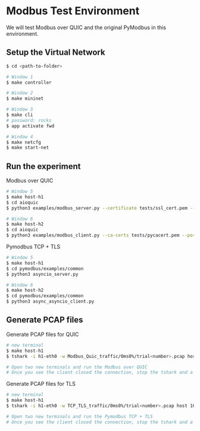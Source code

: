 # Modbus Test Environment

We will test Modbus over QUIC and the original PyModbus in this environment.

## Setup the Virtual Network
```sh
$ cd <path-to-folder>

# Window 1
$ make controller

# Window 2
$ make mininet

# Window 3
$ make cli
# password: rocks
$ app activate fwd

# Window 4
$ make netcfg
$ make start-net
```

## Run the experiment
Modbus over QUIC
```sh
# Window 5
$ make host-h1
$ cd aioquic
$ python3 examples/modbus_server.py --certificate tests/ssl_cert.pem --private-key tests/ssl_key.pem --host 10.0.0.1 --port 502

# Window 6
$ make host-h2
$ cd aioquic
$ python3 examples/modbus_client.py --ca-certs tests/pycacert.pem --port 502 --host 10.0.0.1
```

Pymodbus TCP + TLS
```sh
# Window 5
$ make host-h1
$ cd pymodbus/examples/common
$ python3 asyncio_server.py

# Window 6
$ make host-h2
$ cd pymodbus/examples/common
$ python3 async_asyncio_client.py
```

## Generate PCAP files 
Generate PCAP files for QUIC
```sh
# new terminal
$ make host-h1
$ tshark -i h1-eth0 -w Modbus_Quic_traffic/0ms0%/trial<number>.pcap host 10.0.0.1

# Open two new terminals and run the Modbus over QUIC
# Once you see the client closed the connection, stop the tshark and a pcap file will be added to Modbus_Quic_traffic/0ms0%/ folder 
```
Generate PCAP files for TLS 
```sh
# new terminal
$ make host-h1
$ tshark -i h1-eth0 -w TCP_TLS_traffic/0ms0%/trial<number>.pcap host 10.0.0.1

# Open two new terminals and run the Pymodbus TCP + TLS 
# Once you see the client closed the connection, stop the tshark and a pcap file will be added to TCP_TLS_traffic/0ms0%/ folder 
```